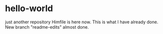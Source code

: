 # hello-world
just another repository
Himfile is here now.
This is what I have already done. New branch "readme-edits" almost done.  
